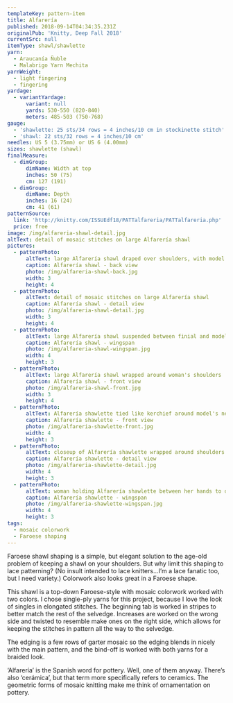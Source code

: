 ```yaml
---
templateKey: pattern-item
title: Alfarería
published: 2018-09-14T04:34:35.231Z
originalPub: 'Knitty, Deep Fall 2018'
currentSrc: null
itemType: shawl/shawlette
yarn:
  - Araucanía Ñuble
  - Malabrigo Yarn Mechita
yarnWeight:
  - light fingering
  - fingering
yardage:
  - variantYardage:
      variant: null
      yards: 530-550 (820-840)
      meters: 485-503 (750-768)
gauge: 
  - 'shawlette: 25 sts/34 rows = 4 inches/10 cm in stockinette stitch'
  - 'shawl: 22 sts/32 rows = 4 inches/10 cm'
needles: US 5 (3.75mm) or US 6 (4.00mm)
sizes: shawlette (shawl)
finalMeasure:
  - dimGroup:
      dimName: Width at top
      inches: 50 (75)
      cm: 127 (191)
  - dimGroup:
      dimName: Depth
      inches: 16 (24)
      cm: 41 (61)
patternSource:
  link: 'http://knitty.com/ISSUEdf18/PATTalfareria/PATTalfareria.php'
  price: free
image: /img/alfareria-shawl-detail.jpg
altText: detail of mosaic stitches on large Alfarería shawl
pictures:
  - patternPhoto:
      altText: large Alfarería shawl draped over shoulders, with model's back towards camera
      caption: Alfarería shawl - back view
      photo: /img/alfareria-shawl-back.jpg
      width: 3
      height: 4
  - patternPhoto:
      altText: detail of mosaic stitches on large Alfarería shawl
      caption: Alfarería shawl - detail view
      photo: /img/alfareria-shawl-detail.jpg
      width: 3
      height: 4
  - patternPhoto:
      altText: large Alfarería shawl suspended between finial and model's hand, to show flat shape
      caption: Alfarería shawl - wingspan
      photo: /img/alfareria-shawl-wingspan.jpg
      width: 4
      height: 3
  - patternPhoto:
      altText: large Alfarería shawl wrapped around woman's shoulders
      caption: Alfarería shawl - front view
      photo: /img/alfareria-shawl-front.jpg
      width: 3
      height: 4
  - patternPhoto:
      altText: Alfarería shawlette tied like kerchief around model's neck and shoulders
      caption: Alfarería shawlette - front view
      photo: /img/alfareria-shawlette-front.jpg
      width: 4
      height: 3
  - patternPhoto:
      altText: closeup of Alfarería shawlette wrapped around shoulders
      caption: Alfarería shawlette - detail view
      photo: /img/alfareria-shawlette-detail.jpg
      width: 4
      height: 3
  - patternPhoto:
      altText: woman holding Alfarería shawlette between her hands to demonstrate flat shape
      caption: Alfarería shawlette - wingspan
      photo: /img/alfareria-shawlette-wingspan.jpg
      width: 4
      height: 3
tags:
  - mosaic colorwork
  - Faroese shaping
---
```

Faroese shawl shaping is a simple, but elegant solution to the age-old problem of keeping a shawl on your shoulders. But why limit this shaping to lace patterning? (No insult intended to lace knitters…I’m a lace fanatic too, but I need variety.) Colorwork also looks great in a Faroese shape.

This shawl is a top-down Faroese-style with mosaic colorwork worked with two colors. I chose single-ply yarns for this project, because I love the look of singles in elongated stitches. The beginning tab is worked in stripes to better match the rest of the selvedge. Increases are worked on the wrong side and twisted to resemble make ones on the right side, which allows for keeping the stitches in pattern all the way to the selvedge.

The edging is a few rows of garter mosaic so the edging blends in nicely with the main pattern, and the bind-off is worked with both yarns for a braided look.

‘Alfarería’ is the Spanish word for pottery. Well, one of them anyway. There’s also ‘cerámica’, but that term more specifically refers to ceramics. The geometric forms of mosaic knitting make me think of ornamentation on pottery.
